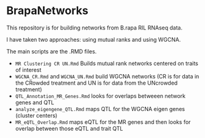 # BrapaNetworks

This repository is for building networks from B.rapa RIL RNAseq data.

I have taken two approaches: using mutual ranks and using WGCNA.

The main scripts are the .RMD files. 

* `MR Clustering CR UN.Rmd` Builds mutual rank networks centered on traits of interest
* `WGCNA_CR.Rmd` and `WGCNA_UN.Rmd` build WGCNA networks (CR is for data in the CRowded treatment and UN is for data from the UNcrowded treatment)
* `QTL_Annotation_MR_Genes.Rmd` looks for overlaps betweeen network genes and QTL
* `analyze_eigengene_QTL.Rmd` maps QTL for the WGCNA eigen genes (cluster centers)
* `MR_eQTL_Overlap.Rmd` maps eQTL for the MR genes and then looks for overlap between those eQTL and trait QTL

